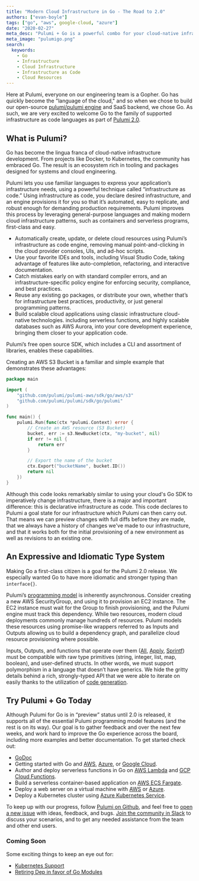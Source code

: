 ```yaml
---
title: "Modern Cloud Infrastructure in Go - The Road to 2.0"
authors: ["evan-boyle"]
tags: ["go", "aws", google-cloud, "azure"]
date: "2020-02-27"
meta_desc: "Pulumi + Go is a powerful combo for your cloud-native infrastructure."
meta_image: "pulumigo.png"
search:
  keywords:
    - Go
    - Infrastructure
    - Cloud Infrastructure
    - Infrastructure as Code
    - Cloud Resources
---
```


Here at Pulumi, everyone on our engineering team is a Gopher. Go has quickly become the "language of the cloud," and so when we chose to build our open-source [pulumi/pulumi engine](https://github.com/pulumi/pulumi) and SaaS backend, we chose Go. As such, we are very excited to welcome Go to the family of supported infrastructure as code languages as part of [Pulumi 2.0](/blog/pulumi-2-0-roadmap#better-language-support).

## What is Pulumi?

Go has become the lingua franca of cloud-native infrastructure development. From projects like Docker, to Kubernetes, the community has embraced Go. The result is an ecosystem rich in tooling and packages designed for systems and cloud engineering.

Pulumi lets you use familiar languages to express your application’s infrastructure needs, using a powerful technique called “infrastructure as code.” Using infrastructure as code, you declare desired infrastructure, and an engine provisions it for you so that it’s automated, easy to replicate, and robust enough for demanding production requirements. Pulumi improves this process by leveraging general-purpose languages and making modern cloud infrastructure patterns, such as containers and serverless programs, first-class and easy.

- Automatically create, update, or delete cloud resources using Pulumi’s infrastructure as code engine, removing manual point-and-clicking in the cloud provider consoles, UIs, and ad-hoc scripts.
- Use your favorite IDEs and tools, including Visual Studio Code, taking advantage of features like auto-completion, refactoring, and interactive documentation.
- Catch mistakes early on with standard compiler errors, and an infrastructure-specific policy engine for enforcing security, compliance, and best practices.
- Reuse any existing go packages, or distribute your own, whether that’s for infrastructure best practices, productivity, or just general programming patterns.
- Build scalable cloud applications using classic infrastructure cloud-native technologies. including serverless functions, and highly scalable databases such as AWS Aurora, into your core development experience, bringing them closer to your application code.

Pulumi’s free open source SDK, which includes a CLI and assortment of libraries, enables these capabilities.

Creating an AWS S3 Bucket is a familiar and simple example that demonstrates these advantages:

```go
package main

import (
    "github.com/pulumi/pulumi-aws/sdk/go/aws/s3"
    "github.com/pulumi/pulumi/sdk/go/pulumi"
)

func main() {
    pulumi.Run(func(ctx *pulumi.Context) error {
        // Create an AWS resource (S3 Bucket)
        bucket, err := s3.NewBucket(ctx, "my-bucket", nil)
        if err != nil {
            return err
        }

        // Export the name of the bucket
        ctx.Export("bucketName", bucket.ID())
        return nil
    })
}
```

Although this code looks remarkably similar to using your cloud's Go SDK to imperatively change infrastructure, there is a major and important difference: this is declarative infrastructure as code. This code declares to Pulumi a goal state for our infrastructure which Pulumi can then carry out. That means we can preview changes with full diffs before they are made, that we always have a history of changes we've made to our infrastructure, and that it works both for the initial provisioning of a new environment as well as revisions to an existing one.

## An Expressive and Idiomatic Type System

Making Go a first-class citizen is a goal for the Pulumi 2.0 release. We especially wanted Go to have more idiomatic and stronger typing than `interface{}`.

Pulumi’s [programming model](/docs/concepts/) is inherently asynchronous. Consider creating a new AWS SecurityGroup, and using it to provision an EC2 instance. The EC2 instance must wait for the Group to finish provisioning, and the Pulumi engine must track this dependency. While two resources, modern cloud deployments commonly manage hundreds of resources. Pulumi models these resources using promise-like wrappers referred to as Inputs and Outputs allowing us to build a dependency graph, and parallelize cloud resource provisioning where possible.

Inputs, Outputs, and functions that operate over them ([All](/docs/concepts/inputs-outputs#all), [Apply](/docs/concepts/inputs-outputs#apply), [Sprintf](/docs/concepts/inputs-outputs#outputs-and-strings)) must be compatible with raw type primitives (string, integer, list, map, boolean), and user-defined structs. In other words, we must support polymorphism in a language that doesn’t have generics. We hide the gritty details behind a rich, strongly-typed API that we were able to iterate on easily thanks to the utilization of [code generation](https://github.com/pulumi/pulumi/blob/master/sdk/go/pulumi/types_builtins.go).

## Try Pulumi + Go Today

Although Pulumi for Go is in “preview” status until 2.0 is released, it supports all of the essential Pulumi programming model features (and the rest is on its way). Our goal is to gather feedback and over the next few weeks, and work hard to improve the Go experience across the board, including more examples and better documentation. To get started check out:

- [GoDoc](https://godoc.org/github.com/pulumi/pulumi)
- Getting started with Go and [AWS](/docs/iac/get-started/aws/), [Azure](/docs/iac/get-started/azure/), or [Google Cloud](/docs/iac/get-started/gcp/).
- Author and deploy serverless functions in Go on [AWS Lambda](https://github.com/pulumi/examples/tree/master/aws-go-lambda) and [GCP Cloud Functions](https://github.com/pulumi/examples/tree/master/gcp-go-functions).
- Build a serverless container-based application on [AWS ECS Fargate](https://github.com/pulumi/examples/tree/master/aws-go-fargate).
- Deploy a web server on a virtual machine with [AWS](https://github.com/pulumi/examples/tree/master/aws-go-webserver) or [Azure](https://github.com/pulumi/examples/tree/master/classic-azure-go-webserver-component).
- Deploy a Kubernetes cluster using [Azure Kubernetes Service](https://github.com/pulumi/examples/tree/master/azure-go-aks).

To keep up with our progress, follow [Pulumi on Github](https://github.com/pulumi/pulumi/), and feel free to [open a new issue](https://github.com/pulumi/pulumi/issues/new) with ideas, feedback, and bugs. [Join the community in Slack](https://slack.pulumi.com/) to discuss your scenarios, and to get any needed assistance from the team and other end users.

### Coming Soon

Some exciting things to keep an eye out for:

- [Kubernetes Support](https://github.com/pulumi/pulumi-kubernetes/issues/70)
- [Retiring Dep in favor of Go Modules](https://github.com/pulumi/pulumi/issues/3817)
